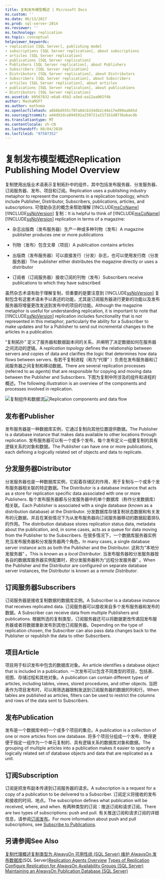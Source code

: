 ```yaml
---
title: 复制发布模型概述 | Microsoft Docs
ms.custom: ''
ms.date: 06/13/2017
ms.prod: sql-server-2014
ms.reviewer: ''
ms.technology: replication
ms.topic: conceptual
helpviewer_keywords:
- replication [SQL Server], publishing model
- subscriptions [SQL Server replication], about subscriptions
- articles [SQL Server replication]
- publications [SQL Server replication]
- Publishers [SQL Server replication], about Publishers
- Subscribers [SQL Server replication]
- Distributors [SQL Server replication], about Distributors
- Subscribers [SQL Server replication], about Subscribers
- articles [SQL Server replication], about articles
- publications [SQL Server replication], about publications
- Distributors [SQL Server replication]
ms.assetid: b9567832-e6a8-45b2-a3ed-ea12aa002f4b
author: MashaMSFT
ms.author: mathoma
ms.openlocfilehash: a6b6bd555cf87a8dcb334db2c44e17ed99aa845d
ms.sourcegitcommit: ad4d92dce894592a259721a1571b1d8736abacdb
ms.translationtype: MT
ms.contentlocale: zh-CN
ms.lasthandoff: 08/04/2020
ms.locfileid: "87587352"
---
```

# <a name="replication-publishing-model-overview"></a><span data-ttu-id="14c2f-102">复制发布模型概述</span><span class="sxs-lookup"><span data-stu-id="14c2f-102">Replication Publishing Model Overview</span></span>
  <span data-ttu-id="14c2f-103">复制使用出版业术语表示复制拓扑中的组件，其中包括发布服务器、分发服务器、订阅服务器、发布、项目和订阅。</span><span class="sxs-lookup"><span data-stu-id="14c2f-103">Replication uses a publishing industry metaphor to represent the components in a replication topology, which include Publisher, Distributor, Subscribers, publications, articles, and subscriptions.</span></span> <span data-ttu-id="14c2f-104">可借助杂志的概念来帮助理解 [!INCLUDE[msCoName](../../../includes/msconame-md.md)] [!INCLUDE[ssNoVersion](../../../includes/ssnoversion-md.md)] 复制：</span><span class="sxs-lookup"><span data-stu-id="14c2f-104">It is helpful to think of [!INCLUDE[msCoName](../../../includes/msconame-md.md)] [!INCLUDE[ssNoVersion](../../../includes/ssnoversion-md.md)] replication in terms of a magazine:</span></span>

-   <span data-ttu-id="14c2f-105">杂志出版商（发布服务器）生产一种或多种刊物（发布）</span><span class="sxs-lookup"><span data-stu-id="14c2f-105">A magazine publisher produces one or more publications</span></span>

-   <span data-ttu-id="14c2f-106">刊物（发布）包含文章（项目）</span><span class="sxs-lookup"><span data-stu-id="14c2f-106">A publication contains articles</span></span>

-   <span data-ttu-id="14c2f-107">出版商（发布服务器）可以直接发行（分发）杂志，也可以使用发行商（分发服务器）</span><span class="sxs-lookup"><span data-stu-id="14c2f-107">The publisher either distributes the magazine directly or uses a distributor</span></span>

-   <span data-ttu-id="14c2f-108">订阅者（订阅服务器）接收订阅的刊物（发布）</span><span class="sxs-lookup"><span data-stu-id="14c2f-108">Subscribers receive publications to which they have subscribed</span></span>

 <span data-ttu-id="14c2f-109">虽然杂志术语有助于理解复制，但重要的是要注意到 [!INCLUDE[ssNoVersion](../../../includes/ssnoversion-md.md)] 复制包含有这套术语未予以表述的功能，尤其是订阅服务器进行更新的功能以及发布服务器将增量更改发送到发布中的项目的功能。</span><span class="sxs-lookup"><span data-stu-id="14c2f-109">Although the magazine metaphor is useful for understanding replication, it is important to note that [!INCLUDE[ssNoVersion](../../../includes/ssnoversion-md.md)] replication includes functionality that is not represented in this metaphor, particularly the ability for a Subscriber to make updates and for a Publisher to send out incremental changes to the articles in a publication.</span></span>

 <span data-ttu-id="14c2f-110">“复制拓扑”  定义了服务器和数据副本间的关系，并阐明了决定数据如何在服务器之间流动的逻辑。</span><span class="sxs-lookup"><span data-stu-id="14c2f-110">A *replication topology* defines the relationship between servers and copies of data and clarifies the logic that determines how data flows between servers.</span></span> <span data-ttu-id="14c2f-111">有若干复制进程（称为“代理” ）负责在发布服务器和订阅服务器之间复制和移动数据。</span><span class="sxs-lookup"><span data-stu-id="14c2f-111">There are several replication processes (referred to as *agents*) that are responsible for copying and moving data between the Publisher and Subscribers.</span></span> <span data-ttu-id="14c2f-112">下图为复制中所涉及的组件和进程的概述。</span><span class="sxs-lookup"><span data-stu-id="14c2f-112">The following illustration is an overview of the components and processes involved in replication.</span></span>

 <span data-ttu-id="14c2f-113">![复制组件和数据流](../media/replintro1.gif "复制组件和数据流")</span><span class="sxs-lookup"><span data-stu-id="14c2f-113">![Replication components and data flow](../media/replintro1.gif "Replication components and data flow")</span></span>

## <a name="publisher"></a><span data-ttu-id="14c2f-114">发布者</span><span class="sxs-lookup"><span data-stu-id="14c2f-114">Publisher</span></span>
 <span data-ttu-id="14c2f-115">发布服务器是一种数据库实例，它通过复制向其他位置提供数据。</span><span class="sxs-lookup"><span data-stu-id="14c2f-115">The Publisher is a database instance that makes data available to other locations through replication.</span></span> <span data-ttu-id="14c2f-116">发布服务器可以有一个或多个发布，每个发布定义一组要复制的具有逻辑关系的对象和数据。</span><span class="sxs-lookup"><span data-stu-id="14c2f-116">The Publisher can have one or more publications, each defining a logically related set of objects and data to replicate.</span></span>

## <a name="distributor"></a><span data-ttu-id="14c2f-117">分发服务器</span><span class="sxs-lookup"><span data-stu-id="14c2f-117">Distributor</span></span>
 <span data-ttu-id="14c2f-118">分发服务器也是一种数据库实例，它起着存储区的作用，用于复制与一个或多个发布服务器相关联的特定数据。</span><span class="sxs-lookup"><span data-stu-id="14c2f-118">The Distributor is a database instance that acts as a store for replication specific data associated with one or more Publishers.</span></span> <span data-ttu-id="14c2f-119">每个发布服务器都与分发服务器中的单个数据库（称作分发数据库）相关联。</span><span class="sxs-lookup"><span data-stu-id="14c2f-119">Each Publisher is associated with a single database (known as a distribution database) at the Distributor.</span></span> <span data-ttu-id="14c2f-120">分发数据库存储复制状态数据和有关发布的元数据，并且在某些情况下为从发布服务器向订阅服务器移动的数据起着排队的作用。</span><span class="sxs-lookup"><span data-stu-id="14c2f-120">The distribution database stores replication status data, metadata about the publication, and, in some cases, acts as a queue for data moving from the Publisher to the Subscribers.</span></span> <span data-ttu-id="14c2f-121">在很多情况下，一个数据库服务器实例充当发布服务器和分发服务器两个角色。</span><span class="sxs-lookup"><span data-stu-id="14c2f-121">In many cases, a single database server instance acts as both the Publisher and the Distributor.</span></span> <span data-ttu-id="14c2f-122">这称为“本地分发服务器” 。</span><span class="sxs-lookup"><span data-stu-id="14c2f-122">This is known as a *local Distributor*.</span></span> <span data-ttu-id="14c2f-123">当发布服务器和分发服务器按各自的数据库服务器实例配置时，把分发服务器称为“远程分发服务器” 。</span><span class="sxs-lookup"><span data-stu-id="14c2f-123">When the Publisher and the Distributor are configured on separate database server instances, the Distributor is known as a *remote Distributor*.</span></span>

## <a name="subscribers"></a><span data-ttu-id="14c2f-124">订阅服务器</span><span class="sxs-lookup"><span data-stu-id="14c2f-124">Subscribers</span></span>
 <span data-ttu-id="14c2f-125">订阅服务器是接收复制数据的数据库实例。</span><span class="sxs-lookup"><span data-stu-id="14c2f-125">A Subscriber is a database instance that receives replicated data.</span></span> <span data-ttu-id="14c2f-126">订阅服务器可以接收来自多个发布服务器和发布的数据。</span><span class="sxs-lookup"><span data-stu-id="14c2f-126">A Subscriber can receive data from multiple Publishers and publications.</span></span> <span data-ttu-id="14c2f-127">根据所选的复制类型，订阅服务器还可以将数据更改传递回发布服务器或者将数据重新发布到其他订阅服务器。</span><span class="sxs-lookup"><span data-stu-id="14c2f-127">Depending on the type of replication chosen, the Subscriber can also pass data changes back to the Publisher or republish the data to other Subscribers.</span></span>

## <a name="article"></a><span data-ttu-id="14c2f-128">项目</span><span class="sxs-lookup"><span data-stu-id="14c2f-128">Article</span></span>
 <span data-ttu-id="14c2f-129">项目用于标识发布中包含的数据库对象。</span><span class="sxs-lookup"><span data-stu-id="14c2f-129">An article identifies a database object that is included in a publication.</span></span> <span data-ttu-id="14c2f-130">一次发布可以包含不同类型的项目，包括表、视图、存储过程和其他对象。</span><span class="sxs-lookup"><span data-stu-id="14c2f-130">A publication can contain different types of articles, including tables, views, stored procedures, and other objects.</span></span> <span data-ttu-id="14c2f-131">当把表作为项目发布时，可以用筛选器限制发送到订阅服务器的数据的列和行。</span><span class="sxs-lookup"><span data-stu-id="14c2f-131">When tables are published as articles, filters can be used to restrict the columns and rows of the data sent to Subscribers.</span></span>

## <a name="publication"></a><span data-ttu-id="14c2f-132">发布</span><span class="sxs-lookup"><span data-stu-id="14c2f-132">Publication</span></span>
 <span data-ttu-id="14c2f-133">发布是一个数据库中的一个或多个项目的集合。</span><span class="sxs-lookup"><span data-stu-id="14c2f-133">A publication is a collection of one or more articles from one database.</span></span> <span data-ttu-id="14c2f-134">将多个项目分组成一个发布，使得更便于指定一组作为一个单元复制的、具有逻辑关系的数据库对象和数据。</span><span class="sxs-lookup"><span data-stu-id="14c2f-134">The grouping of multiple articles into a publication makes it easier to specify a logically related set of database objects and data that are replicated as a unit.</span></span>

## <a name="subscription"></a><span data-ttu-id="14c2f-135">订阅</span><span class="sxs-lookup"><span data-stu-id="14c2f-135">Subscription</span></span>
 <span data-ttu-id="14c2f-136">订阅是把发布副本传递到订阅服务器的请求。</span><span class="sxs-lookup"><span data-stu-id="14c2f-136">A subscription is a request for a copy of a publication to be delivered to a Subscriber.</span></span> <span data-ttu-id="14c2f-137">订阅定义将接收的发布和接收的时间、地点。</span><span class="sxs-lookup"><span data-stu-id="14c2f-137">The subscription defines what publication will be received, where, and when.</span></span> <span data-ttu-id="14c2f-138">有两种类型的订阅：推送订阅和请求订阅。</span><span class="sxs-lookup"><span data-stu-id="14c2f-138">There are two types of subscriptions: push and pull.</span></span> <span data-ttu-id="14c2f-139">有关推送订阅和请求订阅的详细信息，请参阅[订阅发布](../subscribe-to-publications.md)。</span><span class="sxs-lookup"><span data-stu-id="14c2f-139">For more information about push and pull subscriptions, see [Subscribe to Publications](../subscribe-to-publications.md).</span></span>

## <a name="see-also"></a><span data-ttu-id="14c2f-140">另请参阅</span><span class="sxs-lookup"><span data-stu-id="14c2f-140">See Also</span></span>
 <span data-ttu-id="14c2f-141">[复制代理概述](../agents/replication-agents-overview.md)[复制类型](../types-of-replication.md)[为 AlwaysOn 可用性组 (SQL Server) ](../../../database-engine/availability-groups/windows/always-on-availability-groups-sql-server.md) [维护 AlwaysOn 发布数据库](../../../database-engine/availability-groups/windows/maintaining-an-always-on-publication-database-sql-server.md)&#40;SQL Server&#41;</span><span class="sxs-lookup"><span data-stu-id="14c2f-141">[Replication Agents Overview](../agents/replication-agents-overview.md) [Types of Replication](../types-of-replication.md) [Configure Replication for AlwaysOn Availability Groups (SQL Server)](../../../database-engine/availability-groups/windows/always-on-availability-groups-sql-server.md) [Maintaining an AlwaysOn Publication Database &#40;SQL Server&#41;](../../../database-engine/availability-groups/windows/maintaining-an-always-on-publication-database-sql-server.md)</span></span>


